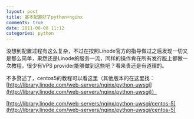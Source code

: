 ```yaml
---
layout: post
title: 基本配置好了python+nginx
comments: true
date: 2011-08-08 11:12
categories: python
---
```


没想到配置过程有这么复杂，不过在按照Linode官方的指导做过之后发现一切又是那么简单，果然还是Linode的服务一流，同样的操作肯在所有发行版上都做一次教程，很少有VPS provider能够做到这些吧？看来贵还是有道理的。

不多赘述了，centos5的教程可以看这里（其他版本的在这里找：[http://library.linode.com/web-servers/nginx/python-uwsgi](http://library.linode.com/web-servers/nginx/python-uwsgi)）

[http://library.linode.com/web-servers/nginx/python-uwsgi/centos-5](http://library.linode.com/web-servers/nginx/python-uwsgi/centos-5)